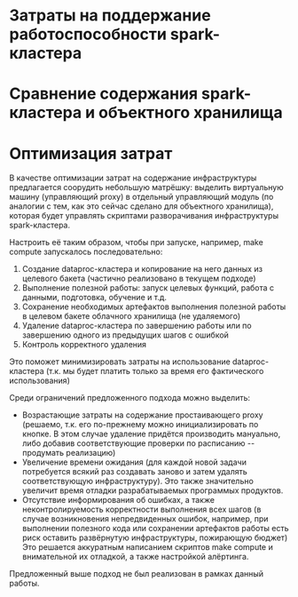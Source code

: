 <!-- TODO. -->

# Затраты на поддержание работоспособности spark-кластера

<!-- TO BE ADDED. -->

# Сравнение cодержания spark-кластера и объектного хранилища

<!-- TO BE ADDED. -->

# Оптимизация затрат

В качестве оптимизации затрат на содержание инфраструктуры предлагается соорудить небольшую матрёшку: выделить виртуальную машину (управляющий proxy) в отдельный управляющий модуль (по аналогии с тем, как это сейчас сделано для объектного хранилища), которая будет управлять скриптами разворачивания инфраструктуры spark-кластера.

Настроить её таким образом, чтобы при запуске, например, make compute запускалось последовательно:

1. Создание dataproc-кластера и копирование на него данных из целевого бакета (частично реализовано в текущем подходе)
2. Выполнение полезной работы: запуск целевых функций, работа с данными, подготовка, обучение и т.д.
3. Сохранение необходимых артефактов выполнения полезной работы в целевом бакете облачного хранилища (не удаляемого)
4. Удаление dataproc-кластера по завершению работы или по завершению одного из предыдущих шагов с ошибкой
5. Контроль корректного удаления

Это поможет минимизировать затраты на использование dataproc-кластера (т.к. мы будет платить только за время его фактического использования)

Среди ограничений предложенного подхода можно выделить:

- Возрастающие затраты на содержание простаивающего proxy (решаемо, т.к. его по-прежнему можно инициализировать по кнопке. В этом случае удаление придётся производить мануально, либо добавив соответствующие проверки по расписанию -- продумать реализацию)
- Увеличение времени ожидания (для каждой новой задачи потребуется всякий раз создавать заново и затем удалять соответствующую инфраструктуру). Это также значительно увеличит время отладки разрабатываемых программых продуктов.
- Отсутствие информирования об ошибках, а также неконтролируемость корректности выполнения всех шагов (в случае возникновения непредвиденных ошибок, например, при выполнении полезного кода или сохранении артефактов работы есть риск оставить развёрнутую инфраструктуры, пожирающую бюджет)
Это решается аккуратным написанием скриптов make compute и внимательной их отладкой, а также настройкой алёртинга.

Предложенный выше подход не был реализован в рамках данный работы.
